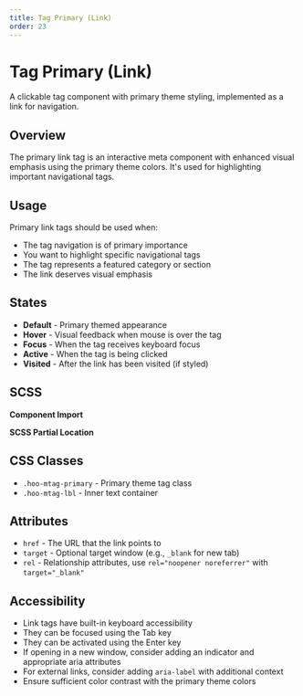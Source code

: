 ```yaml
---
title: Tag Primary (Link)
order: 23
---
```


# Tag Primary (Link)

A clickable tag component with primary theme styling, implemented as a link for navigation.

## Overview

The primary link tag is an interactive meta component with enhanced visual emphasis using the primary theme colors. It's used for highlighting important navigational tags.

## Usage

Primary link tags should be used when:
* The tag navigation is of primary importance
* You want to highlight specific navigational tags
* The tag represents a featured category or section
* The link deserves visual emphasis

## States

* **Default** - Primary themed appearance
* **Hover** - Visual feedback when mouse is over the tag
* **Focus** - When the tag receives keyboard focus
* **Active** - When the tag is being clicked
* **Visited** - After the link has been visited (if styled)

## SCSS

**Component Import**

**SCSS Partial Location**

## CSS Classes

* `.hoo-mtag-primary` - Primary theme tag class
* `.hoo-mtag-lbl` - Inner text container

## Attributes

* `href` - The URL that the link points to
* `target` - Optional target window (e.g., `_blank` for new tab)
* `rel` - Relationship attributes, use `rel="noopener noreferrer"` with `target="_blank"`

## Accessibility

* Link tags have built-in keyboard accessibility
* They can be focused using the Tab key
* They can be activated using the Enter key
* If opening in a new window, consider adding an indicator and appropriate aria attributes
* For external links, consider adding `aria-label` with additional context
* Ensure sufficient color contrast with the primary theme colors
